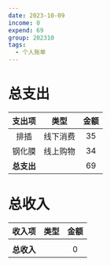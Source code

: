 ```yaml
---
date: 2023-10-09
income: 0
expend: 69
group: 202310
tags:
  - 个人账单
---
```

# 总支出

|   支出项   |   类型   | 金额 |
|:----------:|:--------:|:----:|
|    排插    | 线下消费 |  35  |
|   钢化膜   | 线上购物 |  34  |
| **总支出** |          |  69  |
<!-- TBLFM: @>$3=sum(@I..@-1) -->

# 总收入
|   收入项   | 类型 | 金额 |
|:----------:|:----:|:----:|
|            |      |      | 
| **总收入** |      |  0   |
<!-- TBLFM: @>$3=sum(@I..@-1) -->